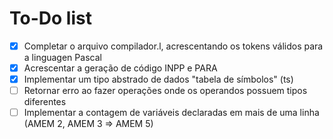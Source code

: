# To-Do list

- [x] Completar o arquivo compilador.l, acrescentando os tokens válidos para a linguagen Pascal
- [x] Acrescentar a geração de código INPP e PARA
- [x] Implementar um tipo abstrado de dados "tabela de símbolos" (ts)
- [ ] Retornar erro ao fazer operações onde os operandos possuem tipos diferentes
- [ ] Implementar a contagem de variáveis declaradas em mais de uma linha (AMEM 2, AMEM 3 => AMEM 5)